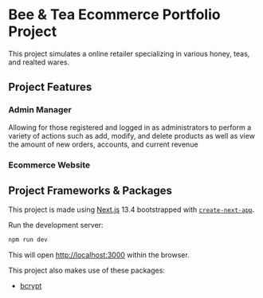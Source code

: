 # Bee & Tea Ecommerce Portfolio Project
This project simulates a online retailer specializing in various honey, teas, and realted wares. 

## Project Features
### Admin Manager
Allowing for those registered and logged in as administrators to perform a variety of actions such as add, modify, and delete products as well as view the amount of new orders, accounts, and current revenue
### Ecommerce Website 

## Project Frameworks & Packages
This project is made using [Next.js](https://nextjs.org/) 13.4 bootstrapped with [`create-next-app`](https://github.com/vercel/next.js/tree/canary/packages/create-next-app).

Run the development server:

```bash
npm run dev
```

This will open [http://localhost:3000](http://localhost:3000) within the browser.

This project also makes use of these packages:
* [bcrypt](https://www.npmjs.com/package/bcrypt)
